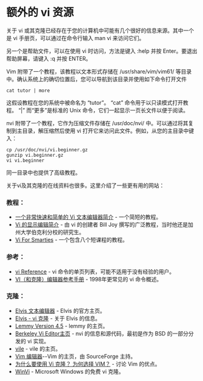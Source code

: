 # 额外的 vi 资源

关于 vi 或其克隆已经存在于您的计算机中可能有几个很好的信息来源。其中一个是 vi 手册页，可以通过在命令行输入 man vi 来访问它们。

另一个是帮助文件，可以在使用 vi 时访问，方法是键入 :help 并按 Enter。要退出帮助屏幕，请键入 :q 并按 ENTER。

Vim 附带了一个教程，该教程以文本形式存储在 /usr/share/vim/vim61/ 等目录中。确认系统上的确切位置后，您可以导航到该目录并使用如下命令打开文件

```text
cat tutor | more
```

这假设教程在您的系统中被命名为 “tutor”。 “cat” 命令用于以只读模式打开教程。 “|” 而“更多”是标准的 Unix 命令，它们一起显示一页长文件以便于阅读。

nvi 附带了一个教程，它作为压缩文件存储在 /usr/doc/nvi/ 中。可以通过将其复制到主目录，解压缩然后使用 vi 打开它来访问此文件。例如，从您的主目录中键入：

```text
cp /usr/doc/nvi/vi.beginner.gz
gunzip vi.beginner.gz
vi vi.beginner
```

同一目录中也提供了高级教程。

关于vi及其克隆的在线资料也很多。这里介绍了一些更有用的网站：

### 教程：
- [一个非常快速和简单的 Vi 文本编辑器简介](http://heather.cs.ucdavis.edu/~matloff/UnixAndC/Editors/ViIntro.html) - 一个简短的教程。
- [Vi 的显示编辑简介](http://docs.freebsd.org/44doc/usd/12.vi/paper.html) - 由 vi 的创建者 Bill Joy 撰写的广泛教程，当时他还是加州大学伯克利分校的研究生。
- [Vi For Smarties](http://jerrywang.net/vi/) - 一个包含八个短课程的教程。

### 参考：
- [vi Reference](http://www.ungerhu.com/jxh/vi.html) - vi 命令的单页列表，可能不适用于没有经验的用户。
- [VI（和克隆）编辑器参考手册](http://www.rru.com/~meo/useful/vi/vi.rm.html) - 1998年更常见的 vi 命令概述。

### 克隆：

- [Elvis 文本编辑器](http://elvis.the-little-red-haired-girl.org/) - Elvis 的官方主页。
- [Elvis - vi 克隆](http://phys.columbia.edu/~flame/elvis/) - 关于 Elvis 的信息。
- [Lemmy Version 4.5](http://www.softwareonline.org/lemmy45.html) - lemmy 的主页。
- [Berkeley Vi Editor主页](http://www.bostic.com/vi/) - nvi 的信息和源代码，最初是作为 BSD 的一部分分发的 vi 实现。
- [vile](http://dickey.his.com/vile/) - vile 的主页。
- [Vim 编辑器](http://vim.sourceforge.net/)--Vim 的主页，由 SourceForge  主持。
- [为什么要使用 Vi 克隆？ 为何选择 VIM？](http://chronos.cs.msu.su/vim/why.html) - 讨论 Vim 的优点。
- [WinVi](http://www.winvi.de/en/) - Microsoft Windows 的免费 vi 克隆。
